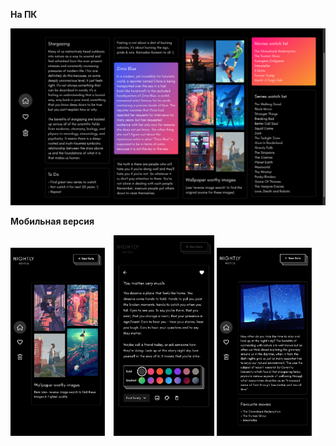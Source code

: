 **На ПК**

![PC Screenshot](./src/assets/images/screen.png)

**Мобильная версия**

<p float="left">
	<img src="./src/assets/images/mobile-1.png" width="32%" />
	<img src="./src/assets/images/mobile-2.png" width="32%" /> 
	<img src="./src/assets/images/mobile-3.png" width="32%" />
</p>
